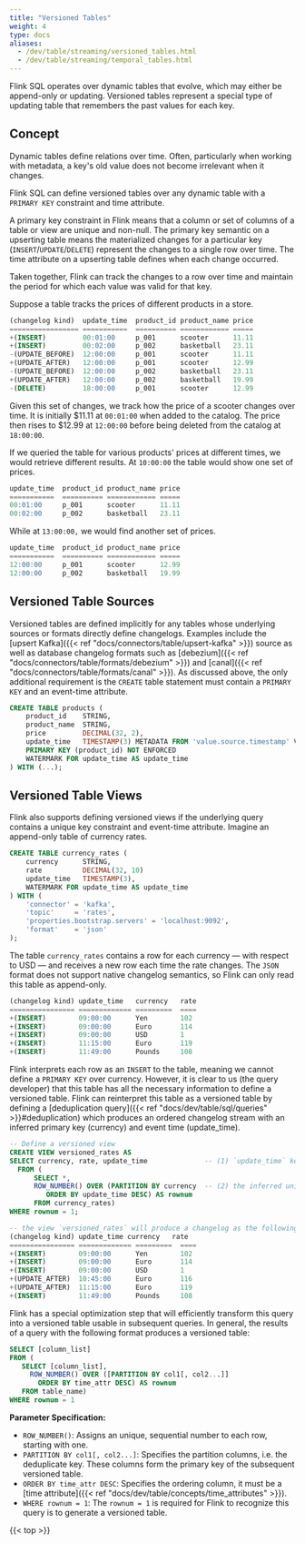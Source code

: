```yaml
---
title: "Versioned Tables"
weight: 4
type: docs
aliases:
  - /dev/table/streaming/versioned_tables.html
  - /dev/table/streaming/temporal_tables.html
---
```

<!--
Licensed to the Apache Software Foundation (ASF) under one
or more contributor license agreements.  See the NOTICE file
distributed with this work for additional information
regarding copyright ownership.  The ASF licenses this file
to you under the Apache License, Version 2.0 (the
"License"); you may not use this file except in compliance
with the License.  You may obtain a copy of the License at

  http://www.apache.org/licenses/LICENSE-2.0

Unless required by applicable law or agreed to in writing,
software distributed under the License is distributed on an
"AS IS" BASIS, WITHOUT WARRANTIES OR CONDITIONS OF ANY
KIND, either express or implied.  See the License for the
specific language governing permissions and limitations
under the License.
--> 

Flink SQL operates over dynamic tables that evolve, which may either be append-only or updating. 
Versioned tables represent a special type of updating table that remembers the past values for each key.

## Concept

Dynamic tables define relations over time. 
Often, particularly when working with metadata, a key's old value does not become irrelevant when it changes. 

Flink SQL can define versioned tables over any dynamic table with a `PRIMARY KEY` constraint and time attribute. 

A primary key constraint in Flink means that a column or set of columns of a table or view are unique and non-null.
The primary key semantic on a upserting table means the materialized changes for a particular key (`INSERT`/`UPDATE`/`DELETE`) represent the changes to a single row over time. The time attribute on a upserting table defines when each change occurred.

Taken together, Flink can track the changes to a row over time and maintain the period for which each value was valid for that key.

Suppose a table tracks the prices of different products in a store. 

```sql
(changelog kind)  update_time  product_id product_name price
================= ===========  ========== ============ ===== 
+(INSERT)         00:01:00     p_001      scooter      11.11
+(INSERT)         00:02:00     p_002      basketball   23.11
-(UPDATE_BEFORE)  12:00:00     p_001      scooter      11.11
+(UPDATE_AFTER)   12:00:00     p_001      scooter      12.99
-(UPDATE_BEFORE)  12:00:00     p_002      basketball   23.11 
+(UPDATE_AFTER)   12:00:00     p_002      basketball   19.99
-(DELETE)         18:00:00     p_001      scooter      12.99 
```

Given this set of changes, we track how the price of a scooter changes over time.
It is initially $11.11 at `00:01:00` when added to the catalog.
The price then rises to $12.99 at `12:00:00` before being deleted from the catalog at `18:00:00`.

If we queried the table for various products' prices at different times, we would retrieve different results. At `10:00:00` the table would show one set of prices.

```sql
update_time  product_id product_name price
===========  ========== ============ ===== 
00:01:00     p_001      scooter      11.11
00:02:00     p_002      basketball   23.11
```


While at `13:00:00,` we would find another set of prices.

```sql
update_time  product_id product_name price
===========  ========== ============ ===== 
12:00:00     p_001      scooter      12.99
12:00:00     p_002      basketball   19.99
```

## Versioned Table Sources

Versioned tables are defined implicitly for any tables whose underlying sources or formats directly define changelogs.
Examples include the [upsert Kafka]({{< ref "docs/connectors/table/upsert-kafka" >}}) source as well as database changelog
formats such as [debezium]({{< ref "docs/connectors/table/formats/debezium" >}}) and [canal]({{< ref "docs/connectors/table/formats/canal" >}}).
As discussed above, the only additional requirement is the `CREATE` table statement must contain a `PRIMARY KEY` and an event-time attribute. 

```sql
CREATE TABLE products (
	product_id    STRING,
	product_name  STRING,
	price         DECIMAL(32, 2),
	update_time   TIMESTAMP(3) METADATA FROM 'value.source.timestamp' VIRTUAL,
	PRIMARY KEY (product_id) NOT ENFORCED
	WATERMARK FOR update_time AS update_time
) WITH (...);
```

## Versioned Table Views

Flink also supports defining versioned views if the underlying query contains a unique key constraint
and event-time attribute. Imagine an append-only table of currency rates. 

```sql
CREATE TABLE currency_rates (
	currency      STRING,
	rate          DECIMAL(32, 10)
	update_time   TIMESTAMP(3),
	WATERMARK FOR update_time AS update_time
) WITH (
	'connector' = 'kafka',
	'topic'	    = 'rates',
	'properties.bootstrap.servers' = 'localhost:9092',
	'format'    = 'json'
);
```

The table `currency_rates` contains a row for each currency &mdash; with respect to USD &mdash; 
and receives a new row each time the rate changes.
The `JSON` format does not support native changelog semantics, so Flink can only read this table as append-only.

```sql
(changelog kind) update_time   currency   rate
================ ============= =========  ====
+(INSERT)        09:00:00      Yen        102
+(INSERT)        09:00:00      Euro       114
+(INSERT)        09:00:00      USD        1
+(INSERT)        11:15:00      Euro       119
+(INSERT)        11:49:00      Pounds     108
```

Flink interprets each row as an `INSERT` to the table, meaning we cannot define a `PRIMARY KEY` over currency.
However, it is clear to us (the query developer) that this table has all the necessary information to define a versioned table. 
Flink can reinterpret this table as a versioned table by defining a [deduplication query]({{< ref "docs/dev/table/sql/queries" >}}#deduplication)
which produces an ordered changelog stream with an inferred primary key (currency) and event time (update_time). 

```sql
-- Define a versioned view
CREATE VIEW versioned_rates AS              
SELECT currency, rate, update_time              -- (1) `update_time` keeps the event time
  FROM (
      SELECT *,
      ROW_NUMBER() OVER (PARTITION BY currency  -- (2) the inferred unique key `currency` can be a primary key
         ORDER BY update_time DESC) AS rownum 
      FROM currency_rates)
WHERE rownum = 1; 

-- the view `versioned_rates` will produce a changelog as the following.
(changelog kind) update_time currency   rate
================ ============= =========  ====
+(INSERT)        09:00:00      Yen        102
+(INSERT)        09:00:00      Euro       114
+(INSERT)        09:00:00      USD        1
+(UPDATE_AFTER)  10:45:00      Euro       116
+(UPDATE_AFTER)  11:15:00      Euro       119
+(INSERT)        11:49:00      Pounds     108
```

Flink has a special optimization step that will efficiently transform this query into a versioned
table usable in subsequent queries.
In general, the results of a query with the following format produces a versioned table:

```sql
SELECT [column_list]
FROM (
   SELECT [column_list],
     ROW_NUMBER() OVER ([PARTITION BY col1[, col2...]]
       ORDER BY time_attr DESC) AS rownum
   FROM table_name)
WHERE rownum = 1
```

**Parameter Specification:**

- `ROW_NUMBER()`: Assigns an unique, sequential number to each row, starting with one.
- `PARTITION BY col1[, col2...]`: Specifies the partition columns, i.e. the deduplicate key. These columns form the primary key of the subsequent versioned table.
- `ORDER BY time_attr DESC`: Specifies the ordering column, it must be a [time attribute]({{< ref "docs/dev/table/concepts/time_attributes" >}}).
- `WHERE rownum = 1`: The `rownum = 1` is required for Flink to recognize this query is to generate a versioned table.

{{< top >}}
